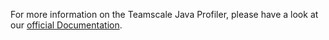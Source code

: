 For more information on the Teamscale Java Profiler, please have a look at our [official Documentation](https://docs.teamscale.com/reference/coverage-profilers/teamscale-java-profiler/).
